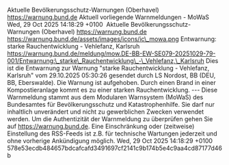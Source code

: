 Aktuelle Bevölkerungsschutz-Warnungen (Oberhavel) https://warnung.bund.de Aktuell vorliegende Warnmeldungen - MoWaS Wed, 29 Oct 2025 14:18:29 +0100 ![]() Aktuelle Bevölkerungsschutz-Warnungen (Oberhavel) https://warnung.bund.de https://warnung.bund.de/assets/images/icons/ic\_mowa.png Entwarnung: starke Rauchentwicklung - Vehlefanz, Karlsruh https://warnung.bund.de/meldung/mow.DE-BB-EW-SE079-20251029-79-001/Entwarnung:\_starke\_Rauchentwicklung\_-\_Vehlefanz,\_Karlsruh Dies ist die Entwarnung zur Warnung "starke Rauchentwicklung - Vehlefanz, Karlsruh" vom 29.10.2025 05:30:26 gesendet durch LS Nordost, BB (DEU, BB, Eberswalde). Die Warnung ist aufgehoben. Durch einen Brand in einer Kompostieranlage kommt es zu einer starken Rauchentwicklung. ---
Diese Warnmeldung stammt aus dem Modularen Warnsystem (MoWaS) des Bundesamtes für Bevölkerungsschutz und Katastrophenhilfe.
Sie darf nur inhaltlich unverändert und nicht zu gewerblichen Zwecken verwendet werden.
Um die Authentizität der Warnmeldung zu überprüfen gehen Sie auf https://warnung.bund.de.
Eine Einschränkung oder (zeitweise) Einstellung des RSS-Feeds ist z.B. für technische Wartungen jederzeit und ohne vorherige Ankündigung möglich. Wed, 29 Oct 2025 14:18:29 +0100 578e53ecdb484657bdcafcafd3491697cf2141c9b174b5e4c9aa4cd87177d46b
